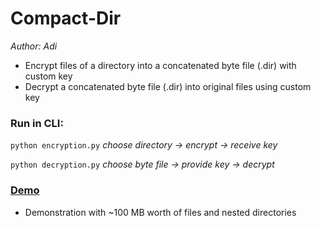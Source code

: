 # Compact-Dir
<em>Author: Adi</em><br/>

- Encrypt files of a directory into a concatenated byte file (.dir) with custom key
- Decrypt a concatenated byte file (.dir) into original files using custom key

### Run in CLI:
<code>python encryption.py</code> <em>choose directory -> encrypt -> receive key</em>

<code>python decryption.py</code> <em>choose byte file -> provide key -> decrypt</em>

### [Demo](resources/DEMO.mp4)
- Demonstration with ~100 MB worth of files and nested directories